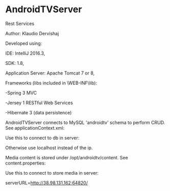 # AndroidTVServer
Rest Services

Author: Klaudio Dervishaj

Developed using:

IDE: IntelliJ 2016.3,

SDK: 1.8,

Application Server: Apache Tomcat 7 or 8,

Frameworks (libs included in \WEB-INF\lib\):

-Spring 3 MVC

-Jersey 1 RESTful Web Services
 
-Hibernate 3 (data persistence)

AndroidTVServer connects to MySQL 'androidtv' schema to perform CRUD. See applicationContext.xml:

Use this to connect to db in server: 

<property name="url" value="jdbc:mysql://38.98.131.162:3306/androidtv?autoReconnect=true" /> 

Otherwise use localhost instead of the ip.

Media content is stored under /opt/androidtv/content. See content.properties:

Use this to connect to store media in server:

serverURL=http://38.98.131.162:64820/
